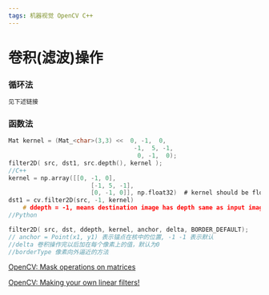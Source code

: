 ```yaml
---
tags: 机器视觉 OpenCV C++
---
```

# 卷积(滤波)操作

### 循环法

```c
见下述链接
```

### 函数法

```c
Mat kernel = (Mat_<char>(3,3) <<  0, -1,  0,
                                   -1,  5, -1,
                                    0, -1,  0);
filter2D( src, dst1, src.depth(), kernel );
//C++
kernel = np.array([[0, -1, 0],
                       [-1, 5, -1],
                       [0, -1, 0]], np.float32)  # kernel should be floating point type
dst1 = cv.filter2D(src, -1, kernel)
    # ddepth = -1, means destination image has depth same as input image
//Python

filter2D( src, dst, ddepth, kernel, anchor, delta, BORDER_DEFAULT);
// anchor = Point(x1, y1) 表示锚点在核中的位置, -1 -1 表示默认
//delta 卷积操作完以后加在每个像素上的值，默认为0
//borderType 像素向外逼近的方法
```

[OpenCV: Mask operations on matrices](https://docs.opencv.org/4.1.0/d7/d37/tutorial_mat_mask_operations.html)

[OpenCV: Making your own linear filters!](https://docs.opencv.org/4.1.0/d4/dbd/tutorial_filter_2d.html)